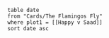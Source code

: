 
```dataview
table date
from "Cards/The Flamingos Fly"
where plot1 = [[Happy v Saad]]
sort date asc
```

